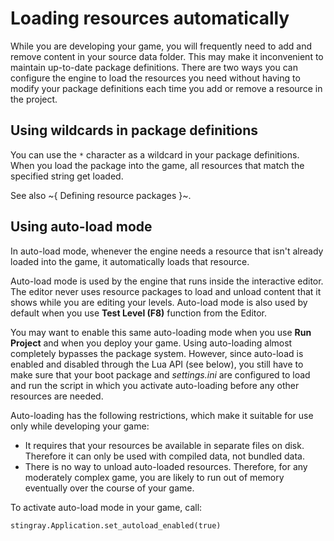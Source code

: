# Loading resources automatically

While you are developing your game, you will frequently need to add and remove content in your source data folder. This may make it inconvenient to maintain up-to-date package definitions. There are two ways you can configure the engine to load the resources you need without having to modify your package definitions each time you add or remove a resource in the project.

## Using wildcards in package definitions

You can use the `*` character as a wildcard in your package definitions. When you load the package into the game, all resources that match the specified string get loaded.

See also ~{ Defining resource packages }~.

## Using auto-load mode

In auto-load mode, whenever the engine needs a resource that isn't already loaded into the game, it automatically loads that resource.

Auto-load mode is used by the engine that runs inside the interactive editor. The editor never uses resource packages to load and unload content that it shows while you are editing your levels. Auto-load mode is also used by default when you use **Test Level (F8)** function from the Editor.

You may want to enable this same auto-loading mode when you use **Run Project** and when you deploy your game. Using auto-loading almost completely bypasses the package system. However, since auto-load is enabled and disabled through the Lua API (see below), you still have to make sure that your boot package and *settings.ini* are configured to load and run the script in which you activate auto-loading before any other resources are needed.

Auto-loading has the following restrictions, which make it suitable for use only while developing your game:

-	It requires that your resources be available in separate files on disk. Therefore it can only be used with compiled data, not bundled data.
-	There is no way to unload auto-loaded resources. Therefore, for any moderately complex game, you are likely to run out of memory eventually over the course of your game.

To activate auto-load mode in your game, call:

~~~{lua}
stingray.Application.set_autoload_enabled(true)
~~~

